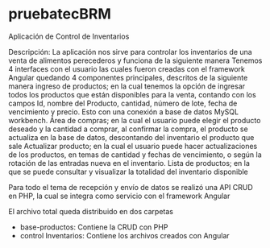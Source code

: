 # pruebatecBRM

Aplicación de Control de Inventarios

 Descripción: 
La aplicación nos sirve para controlar los inventarios de una venta de alimentos perecederos y funciona de la siguiente manera 
Tenemos 4 interfaces con el usuario las cuales fueron creadas con el framework Angular quedando 4 componentes principales, descritos de la siguiente manera
ingreso de productos; en la cual tenemos la opción de ingresar todos los productos que están disponibles para la venta, contando con los campos Id, nombre del Producto, cantidad, número de lote, fecha de vencimiento y precio. Esto con una conexión a base de datos MySQL workbench.
Área de compras; en la cual el usuario puede elegir el producto deseado y la cantidad a comprar, al confirmar la compra, el producto se actualiza en la base de datos, descontando del inventario el producto que sale 
Actualizar producto; en la cual el usuario puede hacer actualizaciones de los productos, en temas de cantidad y fechas de vencimiento, o según la rotación de las entradas nueva en el inventario. 
Lista de productos; en la que se puede consultar y visualizar la totalidad del inventario disponible 

Para todo el tema de recepción y envío de datos se realizó una API CRUD en PHP, la cual se integra como servicio con el framework Angular 

El archivo total queda distribuido en dos carpetas 
-	base-productos: Contiene la CRUD con PHP  
-	control Inventarios: Contiene los archivos creados con Angular 
